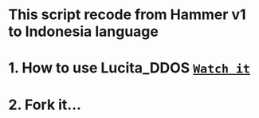 # This script recode from Hammer v1 to Indonesia language
# 1. How to use Lucita_DDOS [`Watch it`](https://youtu.be/CxG6QLjy9Og) 
# 2. Fork it...
